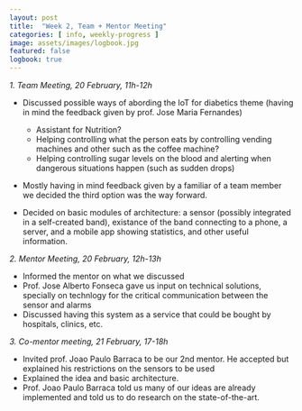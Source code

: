 ```yaml
---
layout: post
title:  "Week 2, Team + Mentor Meeting"
categories: [ info, weekly-progress ]
image: assets/images/logbook.jpg
featured: false
logbook: true
---
```


*1. Team Meeting, 20 February, 11h-12h*

* Discussed possible ways of abording the IoT for diabetics theme (having in mind the feedback given by prof. Jose Maria Fernandes)
    * Assistant for Nutrition?
    * Helping controlling what the person eats by controlling vending machines and other such as the coffee machine?
    * Helping controlling sugar levels on the blood and alerting when dangerous situations happen (such as sudden drops)

* Mostly having in mind feedback given by a familiar of a team member we decided the third option was the way forward.

* Decided on basic modules of architecture:
a sensor (possibly integrated in a self-created band), existance of the band connecting to a phone, a server, and a mobile app showing statistics, and other useful information.

*2. Mentor Meeting, 20 February, 12h-13h*
* Informed the mentor on what we discussed
* Prof. Jose Alberto Fonseca gave us input on technical solutions, specially on technlogy for the critical communication between the sensor and alarms
* Discussed having this system as a service that could be bought by hospitals, clinics, etc.

*3. Co-mentor meeting, 21 February, 17-18h*
* Invited prof. Joao Paulo Barraca to be our 2nd mentor. He accepted but explained his restrictions on the sensors to be used
* Explained the idea and basic architecture. 
* Prof. Joao Paulo Barraca told us many of our ideas are already implemented and told us to do research on the state-of-the-art.

